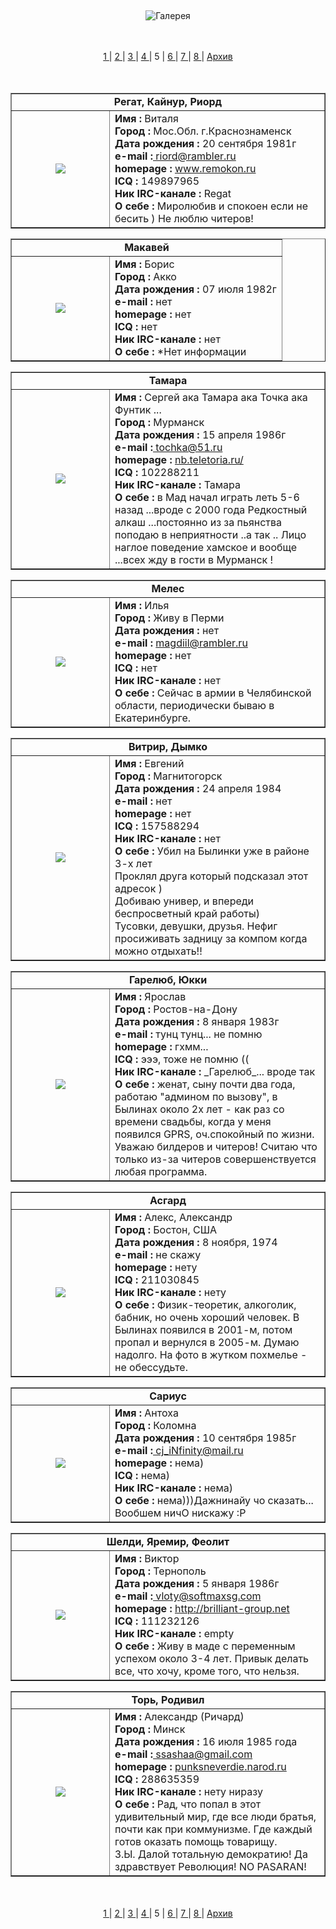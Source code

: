 &nbsp;

<p style='text-align: center'>
<img src="/img/tit_gallery.jpg" alt='Галерея' />
</p>

<br/>
<br/>
<center>
<a href="/gal_pl/"> 1 </a>|
<a href="/gal_pl/2"> 2 </a>|
<a href="/gal_pl/3"> 3 </a>|
<a href="/gal_pl/4"> 4 </a>|
5 |
<a href="/gal_pl/6"> 6 </a>|
<a href="/gal_pl/7"> 7 </a>|
<a href="/gal_pl/8"> 8 </a>|
<a href="/gal_pl/arc"> Архив </a>
</center>
<br/>
<br/>

<table align=center width=450 cellspacing=0 cellpadding=0 border=1><tr>
<td colspan=2 align=center><b>Регат, Кайнур, Риорд</b></td></tr>
<tr><td width=140 align=center valign=middle>
<a href="/gallery_pl/regat.jpg" border=0>
<img src="/gallery_pl/regat_sm.jpg" border=0>
</a></td>
<td><b>Имя :</b> Виталя<br>
<b>Город :</b> Мос.Обл. г.Краснознаменск<br>
<b>Дата рождения :</b> 20 сентября 1981г<br>
<b>e-mail :<a href="mailto:riord@rambler.ru"></b> riord@rambler.ru</a><br>
<b>homepage :</b> <a href="www.remokon.ru">www.remokon.ru</a><br>
<b>ICQ :</b> 149897965<br>
<b>Ник IRC-канале :</b> Regat<br>
<b>О себе :</b> Миролюбив и спокоен если не бесить ) Не люблю читеров!<br> 
</td></tr>
</table><table align=center width=450 cellspacing=0 cellpadding=0 border=1><tr>
<td colspan=2 align=center><b>Макавей</b></td></tr>
<tr><td width=140 align=center valign=middle>
<a href="/gallery_pl/mackawaj.jpg" border=0>
<img src="/gallery_pl/mackawaj_sm.jpg" border=0>
</a></td>
<td><b>Имя :</b> Борис<br>
<b>Город :</b> Акко<br>
<b>Дата рождения :</b> 07 июля 1982г<br>
<b>e-mail : </b>нет<br>
<b>homepage : </b> нет<br>
<b>ICQ :</b> нет<br>
<b>Ник IRC-канале : </b> нет<br>
<b>О себе : </b> *Нет информации<br> 
</td></tr>
</table><table align=center width=450 cellspacing=0 cellpadding=0 border=1><tr>
<td colspan=2 align=center><b>Тамара</b></td></tr>
<tr><td width=140 align=center valign=middle>
<a href="/gallery_pl/tamara.jpg" border=0>
<img src="/gallery_pl/tamara_sm.jpg" border=0>
</a></td>
<td><b>Имя :</b> Сергей ака Тамара ака Точка ака Фунтик ...<br>
<b>Город :</b> Мурманск<br>
<b>Дата рождения :</b> 15 апреля 1986г<br>
<b>e-mail :<a href="mailto:tochka@51.ru"></b> tochka@51.ru</a><br>
<b>homepage :</b> <a href="nb.teletoria.ru/">nb.teletoria.ru/</a><br>
<b>ICQ :</b> 102288211<br>
<b>Ник IRC-канале :</b> Тамара<br>
<b>О себе :</b> в Мад начал играть леть 5-6 назад ...вроде с 2000 года
Редкостный алкаш ...постоянно из за пьянства поподаю в неприятности ..а так ..
Лицо наглое поведение хамское  и вообще ...всех жду в  гости в Мурманск ! <br> 
</td></tr>
</table>
<table align=center width=450 cellspacing=0 cellpadding=0 border=1><tr>
<td colspan=2 align=center><b>Мелес</b></td></tr>
<tr><td width=140 align=center valign=middle>
<a href="/gallery_pl/meles.jpg" border=0>
<img src="/gallery_pl/meles_sm.jpg" border=0>
</a></td>
<td><b>Имя :</b> Илья<br>
<b>Город :</b> Живу в Перми<br>
<b>Дата рождения :</b> нет<br>
<b>e-mail :</b> <a href="mailto:magdiil@rambler.ru"> magdiil@rambler.ru</a><br>
<b>homepage :</b> нет<br>
<b>ICQ :</b> нет<br>
<b>Ник IRC-канале :</b> нет<br>
<b>О себе :</b> Сейчас в армии в Челябинской области, периодически бываю 
в Екатеринбурге.<br> 
</td></tr>
</table>
<table align=center width=450 cellspacing=0 cellpadding=0 border=1><tr>
<td colspan=2 align=center><b>Витрир, Дымко</b></td></tr>
<tr><td width=140 align=center valign=middle>
<a href="/gallery_pl/vitrir.jpg" border=0>
<img src="/gallery_pl/vitrir_sm.jpg" border=0>
</a></td>
<td><b>Имя :</b> Евгений<br>
<b>Город :</b> Магнитогорск<br>
<b>Дата рождения :</b> 24 апреля 1984<br>
<b>e-mail :</b> нет<br>
<b>homepage :</b> нет<br>
<b>ICQ :</b> 157588294<br>
<b>Ник IRC-канале :</b> нет<br>
<b>О себе :</b> Убил на Былинки уже в районе 3-х лет<br>
Проклял друга который подсказал этот адресок )<br>
Добиваю универ, и впереди беспросветный край работы)<br>
Тусовки, девушки, друзья. Нефиг просиживать задницу за компом
когда можно отдыхать!!<br> 
</td></tr>
</table>
<table align=center width=450 cellspacing=0 cellpadding=0 border=1><tr>
<td colspan=2 align=center><b>Гарелюб, Юкки</b></td></tr>
<tr><td width=140 align=center valign=middle>
<a href="/gallery_pl/garelub.jpg" border=0>
<img src="/gallery_pl/garelub_sm.jpg" border=0>
</a></td>
<td><b>Имя :</b> Ярослав<br>
<b>Город :</b> Ростов-на-Дону<br>
<b>Дата рождения :</b> 8 января 1983г<br>
<b>e-mail : </b> тунц тунц... не помню<br>
<b>homepage :</b> гхмм...<br>
<b>ICQ :</b> эээ, тоже не помню ((<br>
<b>Ник IRC-канале :</b> _Гарелюб_... вроде так<br>
<b>О себе :</b> женат, сыну почти два года, работаю "админом по вызову", в Былинах около 2х лет - как раз со времени свадьбы, когда у меня появился GPRS, оч.спокойный по жизни. Уважаю билдеров и читеров! Считаю что только из-за читеров совершенствуется любая программа.<br> 
</td></tr>
</table>
<table align=center width=450 cellspacing=0 cellpadding=0 border=1><tr>
<td colspan=2 align=center><b>Асгард</b></td></tr>
<tr><td width=140 align=center valign=middle>
<a href="/gallery_pl/asgard.jpg" border=0>
<img src="/gallery_pl/asgard_sm.jpg" border=0>
</a></td>
<td><b>Имя :</b> Алекс, Александр<br>
<b>Город :</b> Бостон, США<br>
<b>Дата рождения :</b> 8 ноября, 1974<br>
<b>e-mail :</b> не скажу<br>
<b>homepage :</b> нету<br>
<b>ICQ :</b> 211030845<br>
<b>Ник IRC-канале :</b> нету<br>
<b>О себе :</b> Физик-теоретик, алкоголик, бабник, но очень хороший человек. В Былинах появился в 2001-м, потом пропал и вернулся в 2005-м. Думаю надолго. На фото в жутком похмелье - не обессудьте.<br> 
</td></tr>
</table>
<table align=center width=450 cellspacing=0 cellpadding=0 border=1><tr>
<td colspan=2 align=center><b>Сариус</b></td></tr>
<tr><td width=140 align=center valign=middle>
<a href="/gallery_pl/sarius.jpg" border=0>
<img src="/gallery_pl/sarius_sm.jpg" border=0>
</a></td>
<td><b>Имя :</b> Антоха<br>
<b>Город :</b> Коломна<br>
<b>Дата рождения :</b> 10 сентября 1985г<br>
<b>e-mail :<a href="mailto:cj_iNfinity@mail.ru"></b> cj_iNfinity@mail.ru</a><br>
<b>homepage :</b> нема)<br>
<b>ICQ :</b> нема)<br>
<b>Ник IRC-канале :</b> нема)<br>
<b>О себе :</b> нема)))Дажнинайу чо сказать... Вообшем ничО нискажу :Р<br> 
</td></tr>
</table>
<table align=center width=450 cellspacing=0 cellpadding=0 border=1><tr>
<td colspan=2 align=center><b>Шелди, Яремир, Феолит </b></td></tr>
<tr><td width=140 align=center valign=middle>
<a href="/gallery_pl/sheldy.jpg" border=0>
<img src="/gallery_pl/sheldy_sm.jpg" border=0>
</a></td>
<td><b>Имя :</b> Виктор <br>
<b>Город :</b> Тернополь<br>
<b>Дата рождения :</b> 5 января 1986г <br>
<b>e-mail :<a href="mailto:vloty@softmaxsg.com"></b> vloty@softmaxsg.com</a><br>
<b>homepage :</b> <a href="http://brilliant-group.net ">http://brilliant-group.net</a><br>
<b>ICQ :</b> 111232126 <br>
<b>Ник IRC-канале :</b> empty <br>
<b>О себе :</b> Живу в маде с переменным успехом около 3-4 лет. Привык делать все, что хочу, кроме того, что нельзя. <br> 
</td></tr>
</table>
<table align=center width=450 cellspacing=0 cellpadding=0 border=1><tr>
<td colspan=2 align=center><b>Торь, Родивил</b></td></tr>
<tr><td width=140 align=center valign=middle>
<a href="/gallery_pl/tor.jpg" border=0>
<img src="/gallery_pl/tor_sm.jpg" border=0>
</a></td>
<td><b>Имя :</b> Александр (Ричард)<br>
<b>Город :</b> Минск<br>
<b>Дата рождения :</b> 16 июля 1985 года<br>
<b>e-mail :<a href="mailto:ssashaa@gmail.com"></b> ssashaa@gmail.com</a><br>
<b>homepage :</b> <a href="punksneverdie.narod.ru">punksneverdie.narod.ru</a><br>
<b>ICQ :</b> 288635359<br>
<b>Ник IRC-канале :</b> нету ниразу<br>
<b>О себе :</b>  Рад, что попал в этот удивительный мир, где все люди братья, почти как при коммунизме. Где каждый готов оказать помощь товарищу.<br> 
З.Ы. Далой тотальную демократию! Да здравствует Революция! NO PASARAN!<br> 
</td></tr>
</table>

<br/>
<br/>
<center>
<a href="/gal_pl/"> 1 </a>|
<a href="/gal_pl/2"> 2 </a>|
<a href="/gal_pl/3"> 3 </a>|
<a href="/gal_pl/4"> 4 </a>|
5 |
<a href="/gal_pl/6"> 6 </a>|
<a href="/gal_pl/7"> 7 </a>|
<a href="/gal_pl/8"> 8 </a>|
<a href="/gal_pl/arc"> Архив </a>
</center>